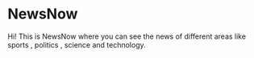 # NewsNow
Hi! This is NewsNow where you can see the news of different areas like sports , politics , science and technology.
